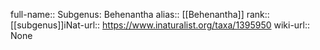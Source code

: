 

full-name:: Subgenus: Behenantha
alias:: [[Behenantha]]
rank:: [[subgenus]]iNat-url:: https://www.inaturalist.org/taxa/1395950
wiki-url:: None